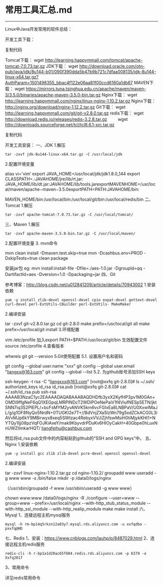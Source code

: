# 常用工具汇总.md
-----------------------------------------------------------------------
 Linux中Java开发常用的软件总结：

 
开发工具下载：

 
复制代码

Tomcat下载：
wget http://learning.happymmall.com/tomcat/apache-tomcat-7.0.73.tar.gz
JDK下载：
wget http://download.oracle.com/otn-pub/java/jdk/8u144-b01/090f390dda5b47b9b721c7dfaa008135/jdk-8u144-linux-x64.tar.gz?AuthParam=1501498355_bbac4f122e06aa81f00ccd6160a1db67
MAVEN下载：
wget https://mirrors.tuna.tsinghua.edu.cn/apache/maven/maven-3/3.5.0/binaries/apache-maven-3.5.0-bin.tar.gz
Nginx下载：
wget http://learning.happymmall.com/nginx/linux-nginx-1.10.2.tar.gz
Nginx下载：
http://nginx.org/download/nginx-1.12.2.tar.gz
Git下载：
wget http://learning.happymmall.com/git/git-v2.8.0.tar.gz
redis下载：
wget http://download.redis.io/releases/redis-3.2.8.tar.gz
　　
wget http://downloads.sourceforge.net/tcl/tcl8.6.1-src.tar.gz

复制代码

 
开发工具安装：
一、JDK
1.解压

    tar -zxvf jdk-8u144-linux-x64.tar.gz -C /usr/local/jdk

2.配置环境变量

alias vi='vim’
export JAVA_HOME=/usr/local/jdk/jdk1.8.0_144
export CLASSPATH=.:JAVAHOME/jre/lib/rt.jar:
JAVA_HOME/lib/dt.jar:JAVAHOME/lib/tools.jarexportMAVENHOME=/usr/local/maven/apache−maven−3.5.0exportPATH=PATH:JAVAHOME/bin:

MAVEN_HOME/bin:/usr/local/bin:/usr/local/git/bin:/usr/local/redis/bin
二、Tomcat
1.解压

    tar -zxvf apache-tomcat-7.0.73.tar.gz -C /usr/local/tomcat/

三、Maven
1.解压

    tar -zxvf apache-maven-3.5.0-bin.tar.gz -C /usr/local/maven/

2.配置环境变量
3. mvn命令

mvn clean install -Dmaven.test.skip=true
mvn -Dcashbus.env=PROD -DskipTests=true clean package

安装jar包
eg: mvn install:install-file -Dfile=./aes-1.0.jar -DgroupId=qq -DartifactId=aes
-Dversion=1.0 -Dpackaging=jar
四、Git

参考博客：http://blog.csdn.net/u012841209/article/details/70943002
1.安装依赖

    yum -y install zlib-devel openssl-devel cpio expat-devel gettext-devel curl-devel perl-ExtUtils-CBuilder perl-ExtUtils- MakeMaker

2.编译安装

tar -zxvf git-v2.8.0.tar.gz
cd git-2.8.0
make prefix=/usr/local/git all
make prefix=/usr/local/git install
3.环境配置

vim /etc/profile
加入export PATH=$PATH:/usr/local/git/bin
生效配置文件 source /etc/profile
4.查看版本

whereis git
git --version
5.Git使用配置
5.1. 设置用户名和密码

git config --global user.name "xxx"
git config --global user.email "liangxx@163.com"
git config --global --list
5.2. 为github账号添加SSH keys

ssh-keygen -t rsa -C “liangxxx@163.com”
[root@xxfq git-2.8.0]# ls ~/.ssh/
authorized_keys id_rsa id_rsa.pub
[root@xxfq git-2.8.0]# cat ~/.ssh/id_rsa.pub
ssh-rsa AAAAB3NzaC1yc2EAAAADAQABAAABAQDHDfb3yxX2KyfHP3pv1M0GAn+OMDl9ffgNeF6qQ1XEGpqLMRPlNDcT2WDIPOeNePaiV1f4ViufNESp5ETN/jktSNN7iq3S2PlEPL/+bcFsMYM2yvANVK5km6vcFGIxEa8LNBPaV/U0XxwIMaJL/g/g1OF8NyQo5NrdN+0TUGKI2e7T+//BdVnjZXa5lzWn79g5xdZCkACG0L3iAVvMJp6kY9MBirwyx8xeq5SWtzac4RebyxVVJiZjhfswMsiH0tiMjykKHt1+NYTQy1Ijj08pzVqFOJKiAxeY/mak9KbyvdrPDuKv6HIOyCakH+40Gbpe0hLuxNnUWZIImkarHQT/ liangfeihu@cashbus.com

然后将id_rsa.pub文件中的内容粘贴到github的“SSH and GPG keys”中。
五、Nginx
1.安装依赖

    yum -y install gcc zlib zlib-devel pcre-devel openssl openssl-devel

2.编译安装

tar -zxvf linux-nginx-1.10.2.tar.gz
cd nginx-1.10.2/
groupadd www
useradd -g www www -s /bin/false
mkdir -p /data0/logs/nginx

（/usr/sbin/groupadd -f www
/usr/sbin/useradd -g www www）

chown www:www /data0/logs/nginx -R
./configure --user=www --group=www --prefix=/usr/local/nginx --with-http_stub_status_module --with-http_ssl_module --with-http_realip_module
make
make install
六、Mysql
1、连接远程主机mysql服务

    mysql -h rm-bp14q5rkzn12a03y7.mysql.rds.aliyuncs.com -u xxfqdba -pxxfq@HD

七、Redis
1、安装：https://www.cnblogs.com/lauhp/p/8487029.html
2、连接远程主机redis服务

    redis-cli -h r-bp1a1d20ac65f604.redis.rds.aliyuncs.com -p 6379 -a Xxfq2017

3、常用命令

详见redis常用命令